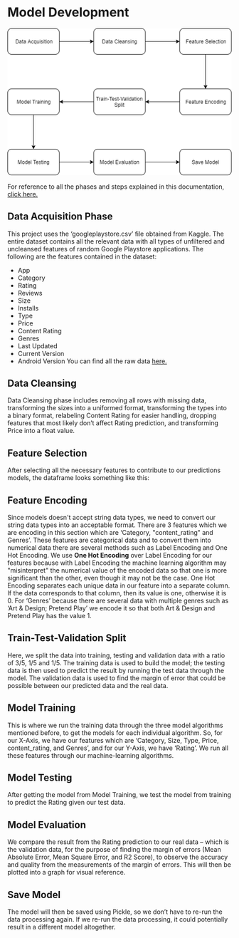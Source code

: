 # Model Development
![Model Development Image](https://github.com/johnyhuang/Google-Play-Store-Rating/blob/master/Images/Model_Development_Image.png)

For reference to all the phases and steps explained in this documentation, [click here.](https://github.com/johnyhuang/Google-Play-Store-Rating/blob/master/Google%20Play%20Store.ipynb) 

## Data Acquisition Phase
This project uses the ‘googleplaystore.csv’ file obtained from Kaggle. The entire dataset contains all the relevant data with all types of unfiltered and uncleansed features of random Google Playstore applications. The following are the features contained in the dataset:
* App
* Category
* Rating
* Reviews
* Size
* Installs
* Type
* Price
* Content Rating
* Genres
* Last Updated
* Current Version
* Android Version
You can find all the raw data [here.](https://github.com/johnyhuang/Google-Play-Store-Rating/tree/master/Data)

## Data Cleansing
Data Cleansing phase includes removing all rows with missing data, transforming the sizes into a uniformed format, transforming the types into a binary format, relabeling Content Rating for easier handling, dropping features that most likely don’t affect Rating prediction, and transforming Price into a float value. 

## Feature Selection
After selecting all the necessary features to contribute to our predictions models, the dataframe looks something like this:
## Feature Encoding
Since models doesn't accept string data types, we need to convert our string data types into an acceptable format. There are 3 features which we are encoding in this section which are ‘Category, "content_rating" and Genres’. These features are categorical data and to convert them into numerical data there are several methods such as Label Encoding and One Hot Encoding.
We use **One Hot Encoding** over Label Encoding for our features because with Label Encoding the machine learning algorithm may "misinterpret" the numerical value of the encoded data so that one is more significant than the other, even though it may not be the case.
One Hot Encoding separates each unique data in our feature into a separate column. If the data corresponds to that column, then its value is one, otherwise it is 0.
For ‘Genres’ because there are several data with multiple genres such as ‘Art & Design; Pretend Play’ we encode it so that both Art & Design and Pretend Play has the value 1. 

## Train-Test-Validation Split
Here, we split the data into training, testing and validation data with a ratio of 3/5, 1/5 and 1/5. The training data is used to build the model; the testing data is then used to predict the result by running the test data through the model. The validation data is used to find the margin of error that could be possible between our predicted data and the real data.  

## Model Training
This is where we run the training data through the three model algorithms mentioned before, to get the models for each individual algorithm. So, for our X-Axis, we have our features which are ‘Category, Size, Type, Price, content_rating, and Genres’, and for our Y-Axis, we have ‘Rating’. We run all these features through our machine-learning algorithms. 

## Model Testing
After getting the model from Model Training, we test the model from training to predict the Rating given our test data.

## Model Evaluation
We compare the result from the Rating prediction to our real data – which is the validation data, for the purpose of finding the margin of errors (Mean Absolute Error, Mean Square Error, and R2 Score), to observe the accuracy and quality from the measurements of the margin of errors. This will then be plotted into a graph for visual reference.

## Save Model
The model will then be saved using Pickle, so we don’t have to re-run the data processing again. If we re-run the data processing, it could potentially result in a different model altogether.


